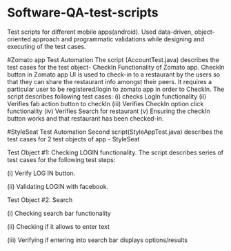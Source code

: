 # Software-QA-test-scripts
Test scripts for different mobile apps(android).
Used data-driven, object-oriented approach and programmatic validations while designing and executing of the test cases.

#Zomato app Test Automation
The script (AccountTest.java) describes the test cases for the test object- CheckIn Functionality of Zomato app.
CheckIn button in Zomato app UI is used to check-in to a restaurant by the users so that they can share the restaurant info amongst their
peers. It requires a particular user to be registered/login to zomato app in order to CheckIn.
The script describes following test cases:
(i) checks LogIn functionality 
(ii) Verifies fab action button to checkIn
(iii) Verifies CheckIn option click functionality 
(iv) Verifies Search for restaurant
(v) Ensuring the checkIn button works and that restaurant has been checked-in.

#StyleSeat Test Automation
Second script(StyleAppTest.java) describes the test cases for 2 test objects of app - StyleSeat

Test Object #1: Checking LOGIN functionality.
The script describes series of test cases for the following test steps: 

(i) Verify LOG IN button.

(ii) Validating LOGIN with facebook.

Test Object #2: Search

(i) Checking search bar functionality

(ii) Checking if it allows to enter text 

(iii) Verifying if entering into search bar displays options/results 


